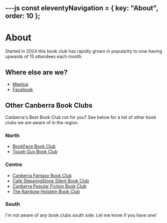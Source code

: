 ---js
const eleventyNavigation = {
	key: "About",
	order: 10
};
---
# About

Started in 2024 this book club has rapidly grown in popularity to now having upwards of 15 attendees each month.

## Where else are we?

- [Meetup](https://www.meetup.com/canberras-best-book-club/)
- [Facebook](https://www.facebook.com/profile.php?id=61562383891905)

## Other Canberra Book Clubs

Canberra's Best Book Club not for you? 
See below for a list of other book clubs we are aware of in the region. 

### North

- [BookFace Book Club](https://www.bookfacestores.com.au/book-club)
- [Tough Guy Book Club](https://www.toughguybookclub.com/chapter_meeting_canberra_north_act)

### Centre
- [Canberra Fantasy Book Club](https://www.facebook.com/groups/7011704425594033/)
- [Cafe SteppingStone Silent Book Club](https://cafesteppingstone.com/events)
- [Canberra Popular Fiction Book Club](https://www.meetup.com/en-au/canberra-ya-book-club/)
- [The Rainbow Holstein Book Club](https://www.bookcow.com.au/events)

### South

I'm not aware of any book clubs south side. Let me know if you have one! 